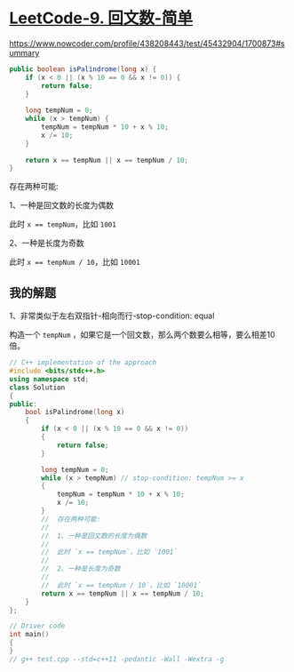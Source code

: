 # [LeetCode-9. 回文数-简单](https://leetcode.cn/problems/palindrome-number/) 



https://www.nowcoder.com/profile/438208443/test/45432904/1700873#summary

```Java
public boolean isPalindrome(long x) {
    if (x < 0 || (x % 10 == 0 && x != 0)) {
        return false;
    }
 
    long tempNum = 0;
    while (x > tempNum) {
        tempNum = tempNum * 10 + x % 10;
        x /= 10;
    }
     
    return x == tempNum || x == tempNum / 10;
}
```

存在两种可能: 

1、一种是回文数的长度为偶数

此时 `x == tempNum`，比如 `1001`

2、一种是长度为奇数

此时 `x == tempNum / 10`，比如 `10001`



## 我的解题

1、非常类似于左右双指针-相向而行-stop-condition: equal

构造一个 `tempNum` ，如果它是一个回文数，那么两个数要么相等，要么相差10倍。



```C++
// C++ implementation of the approach
#include <bits/stdc++.h>
using namespace std;
class Solution
{
public:
	bool isPalindrome(long x)
	{
		if (x < 0 || (x % 10 == 0 && x != 0))
		{
			return false;
		}

		long tempNum = 0;
		while (x > tempNum) // stop-condition: tempNum >= x
		{
			tempNum = tempNum * 10 + x % 10;
			x /= 10;
		}
		//	存在两种可能:
		//
		//	1、一种是回文数的长度为偶数
		//
		//	此时 `x == tempNum`，比如 `1001`
		//
		//	2、一种是长度为奇数
		//
		//	此时 `x == tempNum / 10`，比如 `10001`
		return x == tempNum || x == tempNum / 10;
	}
};

// Driver code
int main()
{
}
// g++ test.cpp --std=c++11 -pedantic -Wall -Wextra -g

```

